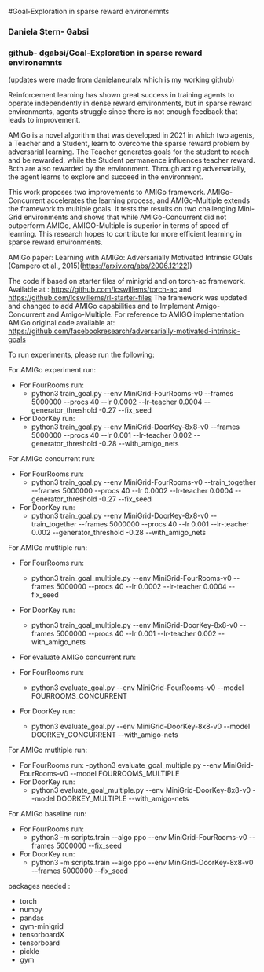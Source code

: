 #Goal-Exploration in sparse reward environemnts
### Daniela Stern- Gabsi 

### github- dgabsi/Goal-Exploration in sparse reward environemnts
(updates were made from danielaneuralx which is my working github)

Reinforcement learning has shown great success in training agents to operate independently in dense reward environments, 
but in sparse reward environments, agents struggle since there is not enough feedback that leads to improvement. 

AMIGo is a novel algorithm that was developed in 2021 in which two agents, a Teacher and a Student, 
learn to overcome the sparse reward problem by adversarial learning. 
The Teacher generates goals for the student to reach and be rewarded, while the Student permanence influences teacher reward. 
Both are also rewarded by the environment. Through acting adversarially, the agent learns to explore and succeed in the environment. 

This work proposes two improvements to AMIGo framework. 
AMIGo-Concurrent accelerates the learning process, and AMIGo-Multiple extends the framework to multiple goals. 
It tests the results on two challenging Mini-Grid environments and shows that while AMIGo-Concurrent did not outperform AMIGo, 
AMIGO-Multiple is superior in terms of speed of learning. This research hopes to contribute for more efficient learning in sparse reward environments. 

AMIGo paper:
Learning with AMIGo: Adversarially Motivated Intrinsic GOals
(Campero et al., 2015)(https://arxiv.org/abs/2006.12122))

The code if based on starter files of minigrid and on torch-ac framework.
Available at : https://github.com/lcswillems/torch-ac and https://github.com/lcswillems/rl-starter-files
The framework was updated and changed to add AMIGo capabilities and to Implement Amigo-Concurrent and Amigo-Multiple.
For reference to AMIGO implementation AMIGo original code available at:
https://github.com/facebookresearch/adversarially-motivated-intrinsic-goals


To run experiments, please run the following:

For AMIGo experiment run:
- For FourRooms run:
  - python3 train_goal.py --env MiniGrid-FourRooms-v0 --frames 5000000 --procs 40 --lr 0.0002 --lr-teacher 0.0004 --generator_threshold -0.27 --fix_seed
- For DoorKey run:
  - python3 train_goal.py --env MiniGrid-DoorKey-8x8-v0  --frames 5000000 --procs 40 --lr 0.001 --lr-teacher 0.002 --generator_threshold -0.28 --with_amigo_nets


For AMIGo concurrent run:
- For FourRooms run:
  - python3 train_goal.py --env MiniGrid-FourRooms-v0 --train_together --frames 5000000 --procs 40 --lr 0.0002 --lr-teacher 0.0004 --generator_threshold -0.27 --fix_seed
- For DoorKey run:
  - python3 train_goal.py --env MiniGrid-DoorKey-8x8-v0  --train_together --frames 5000000 --procs 40 --lr 0.001 --lr-teacher 0.002 --generator_threshold -0.28 --with_amigo_nets


For AMIGo mutltiple run:
- For FourRooms run:
  - python3 train_goal_multiple.py --env MiniGrid-FourRooms-v0 --frames 5000000 --procs 40 --lr 0.0002 --lr-teacher 0.0004 --fix_seed  
- For DoorKey run:
  - python3 train_goal_multiple.py --env MiniGrid-DoorKey-8x8-v0  --frames 5000000 --procs 40 --lr 0.001 --lr-teacher 0.002 --with_amigo_nets 

- For evaluate AMIGo concurrent run:
- For FourRooms run:
  - python3 evaluate_goal.py --env MiniGrid-FourRooms-v0 --model FOURROOMS_CONCURRENT 
- For DoorKey run:
  - python3 evaluate_goal.py --env MiniGrid-DoorKey-8x8-v0 --model DOORKEY_CONCURRENT --with_amigo-nets


For AMIGo mutltiple run:
- For FourRooms run:
  -python3 evaluate_goal_multiple.py --env MiniGrid-FourRooms-v0 --model FOURROOMS_MULTIPLE  
- For DoorKey run:
  - python3 evaluate_goal_multiple.py --env MiniGrid-DoorKey-8x8-v0 --model DOORKEY_MULTIPLE --with_amigo-nets

For AMIGo baseline run:
- For FourRooms run:
  - python3 -m scripts.train --algo ppo --env MiniGrid-FourRooms-v0 --frames 5000000 --fix_seed 
- For DoorKey run:
  - python3 -m scripts.train --algo ppo --env MiniGrid-DoorKey-8x8-v0 --frames 5000000 --fix_seed 

packages needed :
- torch 
- numpy
- pandas 
- gym-minigrid
- tensorboardX
- tensorboard
- pickle
- gym
